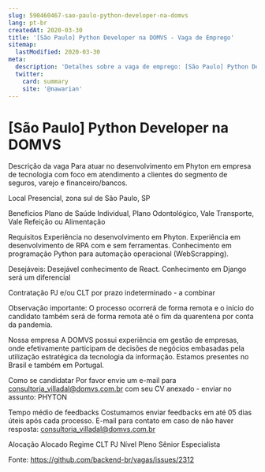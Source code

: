 ```yaml
---
slug: 590460467-sao-paulo-python-developer-na-domvs
lang: pt-br
createdAt: 2020-03-30
title: '[São Paulo] Python Developer na DOMVS - Vaga de Emprego'
sitemap:
  lastModified: 2020-03-30
meta:
  description: 'Detalhes sobre a vaga de emprego: [São Paulo] Python Developer na DOMVS'
  twitter:
    card: summary
    site: '@nawarian'
---
```


# [São Paulo] Python Developer na DOMVS

Descrição da vaga
Para atuar no desenvolvimento em Phyton em empresa de tecnologia com foco em atendimento a clientes do segmento de seguros, varejo e financeiro/bancos.

Local
Presencial, zona sul de São Paulo, SP

Benefícios
Plano de Saúde Individual, Plano Odontológico, Vale Transporte, Vale Refeição ou Alimentação

Requisitos
Experiência no desenvolvimento em Phyton.
Experiência em desenvolvimento de RPA com e sem ferramentas.
Conhecimento em programação Python para automação operacional (WebScrapping).

Desejáveis:
Desejável conhecimento de React.
Conhecimento em Django será um diferencial

Contratação
PJ e/ou CLT por prazo indeterminado - a combinar

Observação importante: O processo ocorrerá de forma remota e o início do candidato também será de forma remota até o fim da quarentena por conta da pandemia.

Nossa empresa
A DOMVS possui experiência em gestão de empresas, onde efetivamente participam de decisões de negócios embasadas pela utilização estratégica da tecnologia da informação.
Estamos presentes no Brasil e também em Portugal.

Como se candidatar
Por favor envie um e-mail para consultoria_villadal@domvs.com.br com seu CV anexado - enviar no assunto: PHYTON

Tempo médio de feedbacks
Costumamos enviar feedbacks em até 05 dias úteis após cada processo.
E-mail para contato em caso de não haver resposta: consultoria_villadal@domvs.com.br

Alocação
Alocado
Regime
CLT
PJ
Nível
Pleno
Sênior
Especialista

Fonte: https://github.com/backend-br/vagas/issues/2312